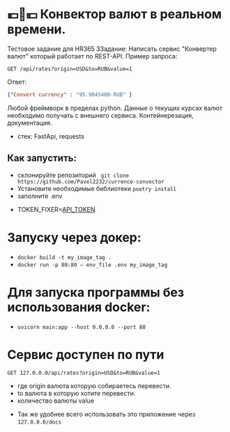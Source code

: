 # 💶💱💴 Конвектор валют в реальном времени.
Тестовое задание для HR365
ЗЗадание:
Написать сервис "Конвертер валют" который работает по REST-API.
Пример запроса:
```http request
GET /api/rates?origin=USD&to=RUB&value=1
```
Ответ:
```json
{"Convert currency" : "95.9045400-RUB" }
```

Любой фреймворк в пределах python.
Данные о текущих курсах валют необходимо получать с внешнего сервиса.
Контейнерезация, документация.

- стек: FastApi, requests

## Как запустить:
* склонируйте репозиторий ``` git clone https://github.com/Pavel2232/currence-convector```
* Установите необходимые библиотеки  ```poetry install```
* заполните .env
- TOKEN_FIXER=[API_TOKEN](https://fixer.io/)

# Запуску через докер:
- ```docker build -t my_image_tag . ```
- ```docker run -p 80:80 — env_file .env my_image_tag  ```

# Для запуска программы без использования docker:
* ```uvicorn main:app --host 0.0.0.0 --port 80```

# Сервис доступен по пути 
```http request
GET 127.0.0.0/api/rates?origin=USD&to=RUB&value=1
```
- где origin валюта которую собираетесь перевести.
- to валюта в которую хотите перевести.
- количество валюты value
* Так же удобнее всего использовать это приложение через ```127.0.0.0/docs```